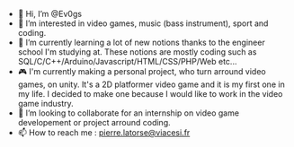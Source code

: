 - 👋 Hi, I’m @Ev0gs
- 👀 I’m interested in video games, music (bass instrument), sport and coding.
- 🌱 I’m currently learning a lot of new notions thanks to the engineer school I'm studying at. These notions are mostly coding such as SQL/C/C++/Arduino/Javascript/HTML/CSS/PHP/Web etc...
- 🎮 I'm currently making a personal project, who turn arround video games, on unity. It's a 2D platformer video game and it is my first one in my life. I decided to make one because I would like to work in the video game industry.
- 💞️ I’m looking to collaborate for an internship on video game developement or project arround coding.
- 📫 How to reach me : pierre.latorse@viacesi.fr

<!---
Ev0gs/Ev0gs is a ✨ special ✨ repository because its `README.md` (this file) appears on your GitHub profile.
You can click the Preview link to take a look at your changes.
--->
